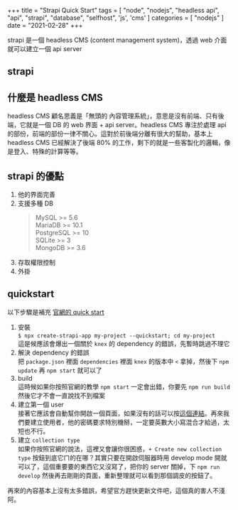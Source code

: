 +++
title = "Strapi Quick Start"
tags = [
  "node",
  "nodejs",
  "headless api",
  "api",
  "strapi",
  "database",
  "selfhost",
  'js',
  'cms'
]
categories = [ "nodejs" ]
date = "2021-02-28"
+++

strapi 是一個 headless CMS (content management system)，透過 web 介面就可以建立一個 api server

## strapi

## 什麼是 headless CMS

headless CMS 顧名思義是「無頭的 內容管理系統」，意思是沒有前端、只有後端，它就是一個 DB 的 web 界面 + api server。headless CMS 專注於處理 api 的部份，前端的部份一律不關心。這對於前後端分離有很大的幫助，基本上 headless CMS 已經解決了後端 80% 的工作，剩下的就是一些客製化的邏輯，像是登入、特殊的計算等等。

## strapi 的優點

1. 他的界面完善
2. 支援多種 DB
    > MySQL >= 5.6  
    > MariaDB >= 10.1  
    > PostgreSQL >= 10  
    > SQLite >= 3  
    > MongoDB >= 3.6
3. 存取權限控制
4. 外掛

## quickstart

以下步驟是補充 [官網的 quick start](https://strapi.io/documentation/developer-docs/latest/getting-started/quick-start.html)

1. 安裝  
   `$ npx create-strapi-app my-project --quickstart; cd my-project`  
   這是候應該會爆出一個關於 `knex` 的 dependency 的錯誤，先暫時跳過不理它
2. 解決 dependency 的錯誤  
   把 `package.json` 裡面 `dependencies` 裡面 `knex` 的版本中 `<` 拿掉，然後下 `npm update` 再 `npm start` 就可以了
3. build  
   這時候如果你按照官網的教學 `npm start` 一定會出錯，你要先 `npm run build` 然後它才不會一直說找不到檔案
4. 建立第一個 user  
   接著它應該會自動幫你開啟一個頁面，如果沒有的話可以按[這個連結](http://localhost:1337/admin)。再來我們要建立使用者，他的密碼要求特別機掰，一定要英數大小寫混合才給過，太短也不行。
5. 建立 `collection type`  
   如果你按照官網的說法，這裡又會讓你很困惑，`+ Create new collection type` 按鈕到底它ㄇ的在哪？其實只要在開啟伺服器時用 develop mode 開就可以了，這個重要要的東西它又沒寫了，把你的 server 關掉，下 `npm run develop` 然後再去剛剛的頁面，重新整理就可以看到那個調皮的按鈕了。

再來的內容基本上沒有太多錯誤，希望官方趕快更新文件吧，這個真的害人不淺阿。
